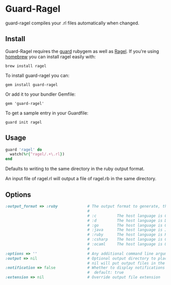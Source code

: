 # Guard-Ragel

guard-ragel compiles your .rl files automatically when changed.

## Install

Guard-Ragel requires the [guard](https://github.com/mxcl/homebrew) rubygem as
well as [Ragel](http://www.complang.org/ragel/). If you're using
[homebrew](https://github.com/mxcl/homebrew) you can install ragel easily with:

    brew install ragel

To install guard-ragel you can:

    gem install guard-ragel

Or add it to your bundler Gemfile:

    gem 'guard-ragel'

To get a sample entry in your Guardfile:

    guard init ragel

## Usage

```ruby
guard 'ragel' do
  watch(%r{^ragel/.+\.rl})
end
```

Defaults to writing to the same directory in the ruby output format.

An input file of ragel.rl will output a file of ragel.rb in the same directory.


## Options

```ruby
:output_format => :ruby             # The output format to generate, this defaults to :ruby but supports one of:
                                    #
                                    # :c         The host language is C, C++, Obj-C or Obj-C++
                                    # :d         The host language is D
                                    # :go        The host language is Go
                                    # :java      The host language is Java
                                    # :ruby      The host language is Ruby
                                    # :csharp    The host language is C#
                                    # :ocaml     The host language is OCaml
                                    #
:options => ''                      # Any additional command line arguments to send to ragel
:output => nil                      # Optional output directory to place output files in, if
                                    # nil will put output files in the same directory as the source file
:notification => false              # Whether to display notifications after finished,
                                    #  default: true
:extension => nil                   # Override output file extension
```
